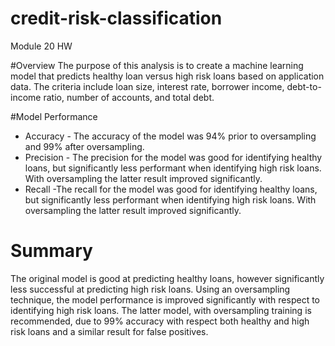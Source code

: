 # credit-risk-classification
Module 20 HW

#Overview
The purpose of this analysis is to create a machine learning model that predicts healthy loan versus high risk loans based on application data. The criteria include loan size, interest rate, borrower income, debt-to-income ratio, number of accounts, and total debt. 


#Model Performance
*  Accuracy - The accuracy of the model was 94% prior to oversampling and 99% after oversampling.
*  Precision - The precision for the model was good for identifying healthy loans, but significantly less performant when identifying high risk loans. With oversampling the latter result improved significantly. 
*  Recall -The recall for the model was good for identifying healthy loans, but significantly less performant when identifying high risk loans. With oversampling the latter result improved significantly. 

# Summary
The original model is good at predicting healthy loans, however significantly less successful at predicting high risk loans. Using an oversampling technique, the model performance is improved significantly with respect to identifying high risk loans. The latter model, with oversampling training is recommended, due to 99% accuracy with respect both healthy and high risk loans and a similar result for false positives. 
